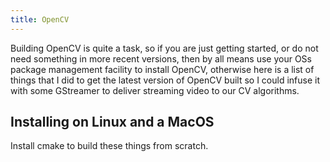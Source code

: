 ```yaml
---
title: OpenCV
---
```


Building OpenCV is quite a task, so if you are just getting started, or
do not need something in more recent versions, then by all means use
your OSs package management facility to install OpenCV, otherwise here
is a list of things that I did to get the latest version of OpenCV 
built so I could infuse it with some GStreamer to deliver streaming
video to our CV algorithms.

## Installing on Linux and a MacOS

Install cmake to build these things from scratch.
